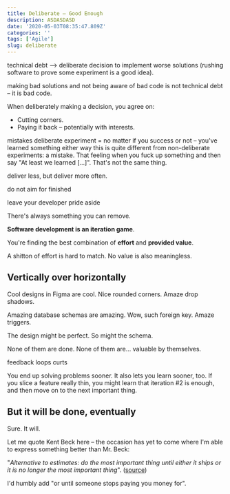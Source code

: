 ```yaml
---
title: Deliberate – Good Enough
description: ASDASDASD
date: '2020-05-03T08:35:47.809Z'
categories: ''
tags: ['Agile']
slug: deliberate
---
```




technical debt --> deliberate decision to implement worse solutions (rushing software to prove some experiment is a good idea).

making bad solutions and not being aware of bad code is not technical debt – it is bad code.

When deliberately making a decision, you agree on:
* Cutting corners.
* Paying it back – potentially with interests.

mistakes
deliberate experiment = no matter if you success or not – you've learned something either way
this is quite different from non-deliberate experiments: a mistake. That feeling when you fuck up something and then say "At least we learned [...]". That's not the same thing.

deliver less, but deliver more often.


do not aim for finished

leave your developer pride aside

There's always something you can remove.

**Software development is an iteration game**.

You're finding the best combination of **effort** and **provided value**.

A shitton of effort is hard to match. No value is also meaningless.

## Vertically over horizontally

Cool designs in Figma are cool. Nice rounded corners. Amaze drop shadows.

Amazing database schemas are amazing. Wow, such foreign key. Amaze triggers.

The design might be perfect. So might the schema.

None of them are done. None of them are… valuable by themselves.

feedback loops curts

You end up solving problems sooner. It also lets you learn sooner, too. If you slice a feature really thin, you might learn that iteration #2 is enough, and then move on to the next important thing.

## But it will be done, eventually

Sure. It will.

Let me quote Kent Beck here – the occasion has yet to come where I'm able to express something better than Mr. Beck:

"*Alternative to estimates: do the most important thing until either it ships or it is no longer the most important thing*". ([source](https://twitter.com/kentbeck/status/634741725047615489))

I'd humbly add "or until someone stops paying you money for".